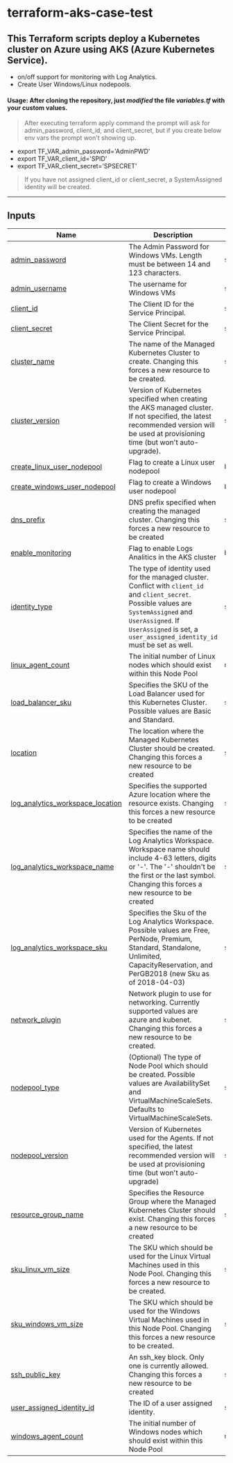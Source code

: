 <!-- BEGIN_TF_DOCS -->

# terraform-aks-case-test

## This Terraform scripts deploy a Kubernetes cluster on Azure using AKS (Azure Kubernetes Service).

- on/off support for monitoring with Log Analytics.
- Create User Windows/Linux nodepools.

#### Usage: After cloning the repository, just *modified* the file *variables.tf* with your custom values.

> After executing terraform apply command the prompt will ask for admin_password, client_id, and client_secret, but if you create below env vars the prompt won't showing up.

* export TF_VAR_admin_password='AdminPWD'
* export TF_VAR_client_id='SPID'
* export TF_VAR_client_secret='SPSECRET'

> If you have not assigned client_id or client_secret, a SystemAssigned identity will be created.
---

## Inputs

| Name | Description | Type | Default | Required |
|------|-------------|------|---------|:--------:|
| <a name="input_admin_password"></a> [admin\_password](#input\_admin\_password) | The Admin Password for Windows VMs. Length must be between 14 and 123 characters. | `string` | export TF\_VAR\_admin\_password='*AdminPWD*' | no |
| <a name="input_admin_username"></a> [admin\_username](#input\_admin\_username) | The username for Windows VMs | `string` | `"azureuser"` | no |
| <a name="input_client_id"></a> [client\_id](#input\_client\_id) | The Client ID for the Service Principal. | `string` | export TF\_VAR\_client\_id='SPID' | yes |
| <a name="input_client_secret"></a> [client\_secret](#input\_client\_secret) | The Client Secret for the Service Principal. | `string` | export TF\_VAR\_client\_secret='SPSECRET' | yes |
| <a name="input_cluster_name"></a> [cluster\_name](#input\_cluster\_name) | The name of the Managed Kubernetes Cluster to create. Changing this forces a new resource to be created. | `string` | `"clustertest"` | no |
| <a name="input_cluster_version"></a> [cluster\_version](#input\_cluster\_version) | Version of Kubernetes specified when creating the AKS managed cluster. If not specified, the latest recommended version will be used at provisioning time (but won't auto-upgrade). | `string` | `"1.20.7"` | no |
| <a name="input_create_linux_user_nodepool"></a> [create\_linux\_user\_nodepool](#input\_create\_linux\_user\_nodepool) | Flag to create a Linux user nodepool | `bool` | `false` | no |
| <a name="input_create_windows_user_nodepool"></a> [create\_windows\_user\_nodepool](#input\_create\_windows\_user\_nodepool) | Flag to create a Windows user nodepool | `bool` | `false` | no |
| <a name="input_dns_prefix"></a> [dns\_prefix](#input\_dns\_prefix) | DNS prefix specified when creating the managed cluster. Changing this forces a new resource to be created | `string` | `"k8scasetest"` | no |
| <a name="input_enable_monitoring"></a> [enable\_monitoring](#input\_enable\_monitoring) | Flag to enable Logs Analitics in the AKS cluster | `bool` | `false` | no |
| <a name="input_identity_type"></a> [identity\_type](#input\_identity\_type) | The type of identity used for the managed cluster. Conflict with `client_id` and `client_secret`. Possible values are `SystemAssigned` and `UserAssigned`. If `UserAssigned` is set, a `user_assigned_identity_id` must be set as well. | `string` | `"SystemAssigned"` | no |
| <a name="input_linux_agent_count"></a> [linux\_agent\_count](#input\_linux\_agent\_count) | The initial number of Linux nodes which should exist within this Node Pool | `number` | `1` | no |
| <a name="input_load_balancer_sku"></a> [load\_balancer\_sku](#input\_load\_balancer\_sku) | Specifies the SKU of the Load Balancer used for this Kubernetes Cluster. Possible values are Basic and Standard. | `string` | `"Standard"` | no |
| <a name="input_location"></a> [location](#input\_location) | The location where the Managed Kubernetes Cluster should be created. Changing this forces a new resource to be created | `string` | `"centralus"` | no |
| <a name="input_log_analytics_workspace_location"></a> [log\_analytics\_workspace\_location](#input\_log\_analytics\_workspace\_location) | Specifies the supported Azure location where the resource exists. Changing this forces a new resource to be created | `string` | `"centralus"` | no |
| <a name="input_log_analytics_workspace_name"></a> [log\_analytics\_workspace\_name](#input\_log\_analytics\_workspace\_name) | Specifies the name of the Log Analytics Workspace. Workspace name should include 4-63 letters, digits or '-'. The '-' shouldn't be the first or the last symbol. Changing this forces a new resource to be created | `string` | `"testLogAnalyticsWorkspaceName"` | no |
| <a name="input_log_analytics_workspace_sku"></a> [log\_analytics\_workspace\_sku](#input\_log\_analytics\_workspace\_sku) | Specifies the Sku of the Log Analytics Workspace. Possible values are Free, PerNode, Premium, Standard, Standalone, Unlimited, CapacityReservation, and PerGB2018 (new Sku as of 2018-04-03) | `string` | `"PerGB2018"` | no |
| <a name="input_network_plugin"></a> [network\_plugin](#input\_network\_plugin) | Network plugin to use for networking. Currently supported values are azure and kubenet. Changing this forces a new resource to be created. | `string` | `"azure"` | no |
| <a name="input_nodepool_type"></a> [nodepool\_type](#input\_nodepool\_type) | (Optional) The type of Node Pool which should be created. Possible values are AvailabilitySet and VirtualMachineScaleSets. Defaults to VirtualMachineScaleSets. | `string` | `"VirtualMachineScaleSets"` | no |
| <a name="input_nodepool_version"></a> [nodepool\_version](#input\_nodepool\_version) | Version of Kubernetes used for the Agents. If not specified, the latest recommended version will be used at provisioning time (but won't auto-upgrade) | `string` | `"1.20.7"` | no |
| <a name="input_resource_group_name"></a> [resource\_group\_name](#input\_resource\_group\_name) | Specifies the Resource Group where the Managed Kubernetes Cluster should exist. Changing this forces a new resource to be created | `string` | `"aks-terraform-rg"` | no |
| <a name="input_sku_linux_vm_size"></a> [sku\_linux\_vm\_size](#input\_sku\_linux\_vm\_size) | The SKU which should be used for the Linux Virtual Machines used in this Node Pool. Changing this forces a new resource to be created. | `string` | `"Standard_D2_v2"` | no |
| <a name="input_sku_windows_vm_size"></a> [sku\_windows\_vm\_size](#input\_sku\_windows\_vm\_size) | The SKU which should be used for the Windows Virtual Machines used in this Node Pool. Changing this forces a new resource to be created. | `string` | `"Standard_D4s_v3"` | no |
| <a name="input_ssh_public_key"></a> [ssh\_public\_key](#input\_ssh\_public\_key) | An ssh\_key block. Only one is currently allowed. Changing this forces a new resource to be created | `string` | `"~/.ssh/id_rsa.pub"` | no |
| <a name="input_user_assigned_identity_id"></a> [user\_assigned\_identity\_id](#input\_user\_assigned\_identity\_id) | The ID of a user assigned identity. | `string` | `null` | no |
| <a name="input_windows_agent_count"></a> [windows\_agent\_count](#input\_windows\_agent\_count) | The initial number of Windows nodes which should exist within this Node Pool | `number` | `1` | no |
<!-- END_TF_DOCS -->